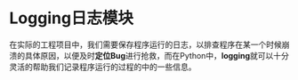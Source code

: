 # Logging日志模块

在实际的工程项目中，我们需要保存程序运行的日志，以排查程序在某一个时候崩溃的具体原因，以便及时**定位Bug**进行抢救，而在Python中，**logging**就可以十分灵活的帮助我们记录程序运行的过程的中的一些信息。
